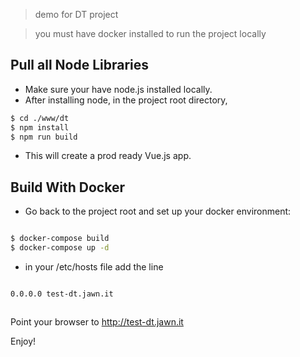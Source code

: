 
> demo for DT project

> you must have docker installed to run the project locally

## Pull all Node Libraries



- Make sure your have node.js installed locally. 
- After installing node, in the project root directory,
``` bash
$ cd ./www/dt
$ npm install 
$ npm run build
```
- This will create a prod ready Vue.js app.





## Build With Docker

- Go back to the project root and set up your docker environment:
``` bash

$ docker-compose build
$ docker-compose up -d

```
- in your /etc/hosts file add the line

``` bash

0.0.0.0 test-dt.jawn.it



```
Point your browser to http://test-dt.jawn.it

Enjoy!

